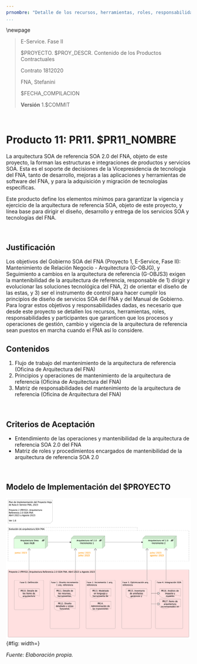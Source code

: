 ```yaml
---
prnombre: "Detalle de los recursos, herramientas, roles, responsabilidades y participantes"
...
```


<div style="page-break-before: always;"></div>
\newpage

>    E-Service. Fase II
> 
>    $PROYECTO. $PROY_DESCR. Contenido de los Productos Contractuales
> 
>    Contrato 1812020
> 
>    FNA, Stefanini
> 
>    $FECHA_COMPILACION
>
>    **Versión** 1.$COMMIT

<br>

# Producto 11: PR11. $PR11_NOMBRE
La arquitectura SOA de referencia SOA 2.0 del FNA, objeto de este proyecto, la forman las estructuras e integraciones de productos y servicios SOA. Esta es el soporte de decisiones de la Vicepresidencia de tecnología del FNA, tanto de desarrollo, mejoras a las aplicaciones y herramientas de software del FNA, y para la adquisición y migración de tecnologías específicas. 

Este producto define los elementos mínimos para garantizar la vigencia y ejercicio de la arquitectura de referencia SOA, objeto de este proyecto, y línea base para dirigir el diseño, desarrollo y entrega de los servicios SOA y tecnologías del FNA.

<br>

## Justificación
Los objetivos del Gobierno SOA del FNA (Proyecto 1, E-Service, Fase II): Mantenimiento de Relación Negocio - Arquitectura (G-OBJG), y Seguimiento a cambios en la arquitectura de referencia (G-OBJS3) exigen la mantenibilidad de la arquitectura de referencia, responsable de 1) dirigir y evolucionar las soluciones tecnológica del FNA, 2) de orientar el diseño de las estas, y 3) ser el instrumento de control para hacer cumplir los principios de diseño de servicios SOA del FNA y del Manual de Gobierno. Para lograr estos objetivos y responsabilidades dadas, es necesario que desde este proyecto se detallen los recursos, herramientas, roles, responsabilidades y participantes que garanticen que los procesos y operaciones de gestión, cambio y vigencia de la arquitectura de referencia sean puestos en marcha cuando el FNA así lo considere.

## Contenidos
1. Flujo de trabajo del mantenimiento de la arquitectura de referencia (Oficina de Arquitectura del FNA)
1. Principios y operaciones de mantenimiento de la arquitectura de referencia (Oficina de Arquitectura del FNA)
1. Matriz de responsabilidades del mantenimiento de la arquitectura de referencia (Oficina de Arquitectura del FNA)

<br>

## Criterios de Aceptación
* Entendimiento de las operaciones y mantenibilidad de la arquitectura de referencia SOA 2.0 del FNA
* Matriz de roles y procedimientos encargados de mantenibilidad de la arquitectura de referencia SOA 2.0

<br>

## Modelo de Implementación del $PROYECTO
![Plan de Implementación del Proyecto Hoja de Ruta E-Service FNA, 2023. Abril 2023 a Agosto 2023](images/pry2.png){#fig: width=}

_Fuente: Elaboración propia._

<br>
